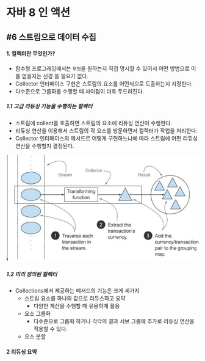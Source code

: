 # 자바 8 인 액션

## \#6 스트림으로 데이터 수집

#### 1. 컬렉터란 무엇인가?
- 함수형 프로그래밍에서는 `무엇`을 원하는지 직접 명시할 수 있어서 어떤 방법으로 이를 얻을지는 신경 쓸 필요가 없다.
- Collector 인터페이스 구현은 스트림의 요소를 어떤식으로 도출하는지 지정한다.
- 다수준으로 그룹화를 수행할 때 차이점이 더욱 두드러진다.

##### 1.1 고급 리듀싱 기능을 수행하는 컬렉터
- 스트림에 collect를 호출하면 스트림의 요소에 리듀싱 연산이 수행한다.
- 리듀싱 연산을 이용해서 스트림의 각 요소를 방문하면서 컬렉터가 작업을 처리한다.
- Collector 인터페이스의 메서드르 어떻게 구현하느냐에 따라 스트림에 어떤 리듀싱 연산을 수행할지 결정된다.

![통화별로 트랜잭션을 그룹화하는 리듀싱 연산](./image/chapter6_1.jpg)


##### 1.2 미리 정의된 컬렉터
- Collections에서 제공하는 메서드의 기능은 크게 세가지
  - 스트림 요소를 하나의 값으로 리듀스하고 요약
    - 다양한 계산을 수행할 때 유용하게 활용
  - 요소 그룹화
    - 다수준으로 그룹화 하거나 각각의 결과 서브 그룹에 추가로 리듀싱 연산을 적용할 수 있다.
  - 요소 분할



#### 2 리듀싱 요약
